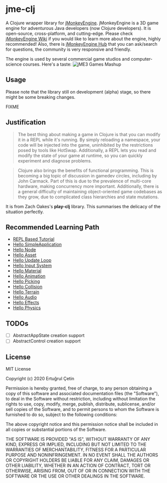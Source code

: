 # jme-clj

A Clojure wrapper library for [jMonkeyEngine](https://github.com/jMonkeyEngine/jmonkeyengine). jMonkeyEngine is a 3D
game engine for adventurous Java developers (now Clojure developers). It is open-source, cross-platform, and
cutting-edge. Please check [jMonkeyEngine Wiki](https://wiki.jmonkeyengine.org/docs/3.3/documentation.html) if you would
like to learn more about the engine, highly recommended! Also, there
is [jMonkeyEngine Hub](https://hub.jmonkeyengine.org/) that you can ask/search for questions, the community is very
responsive and friendly.

The engine is used by several commercial game studios and computer-science courses. Here's a taste:
![jME3 Games Mashup](https://i.imgur.com/nF8WOW6.jpg)

## Usage

Please note that the library still on development (alpha) stage, so there might be some breaking changes.

FIXME

## Justification

> The best thing about making a game in Clojure is that you can modify it in a REPL while it's running. By simply reloading a namespace, your code will be injected into the game, uninhibited by the restrictions posed by tools like HotSwap. Additionally, a REPL lets you read and modify the state of your game at runtime, so you can quickly experiment and diagnose problems.

> Clojure also brings the benefits of functional programming. This is becoming a big topic of discussion in gamedev circles, including by John Carmack. Part of this is due to the prevalence of multi-core hardware, making concurrency more important. Additionally, there is a general difficulty of maintaining object-oriented game codebases as they grow, due to complicated class hierarchies and state mutations.

It is from Zach Oakes's **play-clj** library. This summarises the delicacy of the situation perfectly.

## Recommended Learning Path

- [REPL Based Tutorial](https://github.com/ertugrulcetin/jme-clj/blob/master/test/examples/repl_based_tutorial.clj)
- [Hello SimpleApplication](https://github.com/ertugrulcetin/jme-clj/blob/master/test/examples/beginner_tutorials/hello_simple_app.clj)
- [Hello Node](https://github.com/ertugrulcetin/jme-clj/blob/master/test/examples/beginner_tutorials/hello_node.clj)
- [Hello Asset](https://github.com/ertugrulcetin/jme-clj/blob/master/test/examples/beginner_tutorials/hello_asset.clj)
- [Hello Update Loop](https://github.com/ertugrulcetin/jme-clj/blob/master/test/examples/beginner_tutorials/hello_update_loop.clj)
- [Hello Input System](https://github.com/ertugrulcetin/jme-clj/blob/master/test/examples/beginner_tutorials/hello_input_system.clj)
- [Hello Material](https://github.com/ertugrulcetin/jme-clj/blob/master/test/examples/beginner_tutorials/hello_material.clj)
- [Hello Animation](https://github.com/ertugrulcetin/jme-clj/blob/master/test/examples/beginner_tutorials/hello_animation.clj)
- [Hello Picking](https://github.com/ertugrulcetin/jme-clj/blob/master/test/examples/beginner_tutorials/hello_picking.clj)
- [Hello Collision](https://github.com/ertugrulcetin/jme-clj/blob/master/test/examples/beginner_tutorials/hello_collision.clj)
- [Hello Terrain](https://github.com/ertugrulcetin/jme-clj/blob/master/test/examples/beginner_tutorials/hello_terrain.clj)
- [Hello Audio](https://github.com/ertugrulcetin/jme-clj/blob/master/test/examples/beginner_tutorials/hello_audio.clj)
- [Hello Effects](https://github.com/ertugrulcetin/jme-clj/blob/master/test/examples/beginner_tutorials/hello_effects.clj)
- [Hello Physics](https://github.com/ertugrulcetin/jme-clj/blob/master/test/examples/beginner_tutorials/hello_physics.clj)

## TODOs

- [ ] AbstractAppState creation support
- [ ] AbstractControl creation support

## License

MIT License

Copyright (c) 2020 Ertuğrul Çetin

Permission is hereby granted, free of charge, to any person obtaining a copy of this software and associated
documentation files (the "Software"), to deal in the Software without restriction, including without limitation the
rights to use, copy, modify, merge, publish, distribute, sublicense, and/or sell copies of the Software, and to permit
persons to whom the Software is furnished to do so, subject to the following conditions:

The above copyright notice and this permission notice shall be included in all copies or substantial portions of the
Software.

THE SOFTWARE IS PROVIDED "AS IS", WITHOUT WARRANTY OF ANY KIND, EXPRESS OR IMPLIED, INCLUDING BUT NOT LIMITED TO THE
WARRANTIES OF MERCHANTABILITY, FITNESS FOR A PARTICULAR PURPOSE AND NONINFRINGEMENT. IN NO EVENT SHALL THE AUTHORS OR
COPYRIGHT HOLDERS BE LIABLE FOR ANY CLAIM, DAMAGES OR OTHER LIABILITY, WHETHER IN AN ACTION OF CONTRACT, TORT OR
OTHERWISE, ARISING FROM, OUT OF OR IN CONNECTION WITH THE SOFTWARE OR THE USE OR OTHER DEALINGS IN THE SOFTWARE.